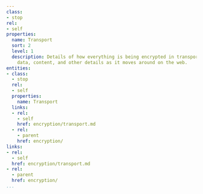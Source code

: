 ```yaml
---
class:
- stop
rel:
- self
properties:
  name: Transport
  sort: 2
  level: 1
  description: Details of how everything is being encrypted in transport, protect
    data, content, and other details as it moves around on the web.
entities:
- class:
  - stop
  rel:
  - self
  properties:
    name: Transport
  links:
  - rel:
    - self
    href: encryption/transport.md
  - rel:
    - parent
    href: encryption/
links:
- rel:
  - self
  href: encryption/transport.md
- rel:
  - parent
  href: encryption/
...
```

